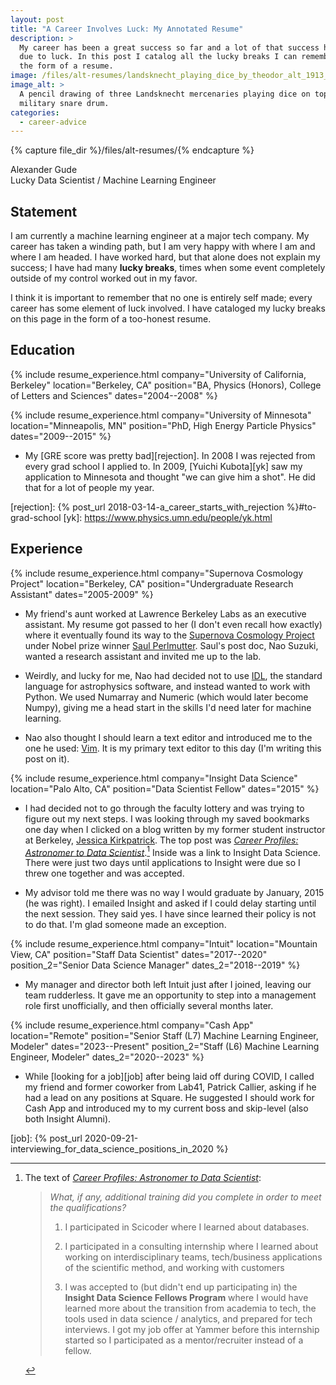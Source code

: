 ```yaml
---
layout: post
title: "A Career Involves Luck: My Annotated Resume"
description: >
  My career has been a great success so far and a lot of that success has been
  due to luck. In this post I catalog all the lucky breaks I can remember in
  the form of a resume.
image: /files/alt-resumes/landsknecht_playing_dice_by_theodor_alt_1913_sg468z.jpg
image_alt: >
  A pencil drawing of three Landsknecht mercenaries playing dice on top of a
  military snare drum.
categories:
  - career-advice
---
```


{% capture file_dir %}/files/alt-resumes/{% endcapture %}

<div class="resume" markdown="1">

<div class="fake-h1">Alexander Gude</div>

<div class="subtitle">Lucky Data Scientist / Machine Learning Engineer</div>

## Statement

I am currently a machine learning engineer at a major tech company. My career
has taken a winding path, but I am very happy with where I am and where I am
headed. I have worked hard, but that alone does not explain my success; I have
had many **lucky breaks**, times when some event completely outside of my
control worked out in my favor.

I think it is important to remember that no one is entirely self made; every
career has some element of luck involved. I have cataloged my lucky breaks on
this page in the form of a too-honest resume.

## Education

{% include resume_experience.html
  company="University of California, Berkeley"
  location="Berkeley, CA"
  position="BA, Physics (Honors), College of Letters and Sciences"
  dates="2004--2008"
%}

{% include resume_experience.html
  company="University of Minnesota"
  location="Minneapolis, MN"
  position="PhD, High Energy Particle Physics"
  dates="2009--2015"
%}

- My [GRE score was pretty bad][rejection]. In 2008 I was rejected from every
  grad school I applied to. In 2009, [Yuichi Kubota][yk] saw my application to
  Minnesota and thought "we can give him a shot". He did that for a lot of
  people my year.

[rejection]: {% post_url 2018-03-14-a_career_starts_with_rejection %}#to-grad-school
[yk]: https://www.physics.umn.edu/people/yk.html

## Experience

{% include resume_experience.html
  company="Supernova Cosmology Project"
  location="Berkeley, CA"
  position="Undergraduate Research Assistant"
  dates="2005-2009"
%}

- My friend's aunt worked at Lawrence Berkeley Labs as an executive assistant.
  My resume got passed to her (I don't even recall how exactly) where it
  eventually found its way to the [Supernova Cosmology Project][scp] under
  Nobel prize winner [Saul Perlmutter][saul]. Saul's post doc, Nao Suzuki,
  wanted a research assistant and invited me up to the lab.

- Weirdly, and lucky for me, Nao had decided not to use [IDL][idl_is_bad], the
  standard language for astrophysics software, and instead wanted to work with
  Python. We used Numarray and Numeric (which would later become Numpy),
  giving me a head start in the skills I'd need later for machine learning.

- Nao also thought I should learn a text editor and introduced me to the one
  he used: [Vim][vim]. It is my primary text editor to this day (I'm writing
  this post on it).

[scp]: https://en.wikipedia.org/wiki/Supernova_Cosmology_Project
[saul]: https://en.wikipedia.org/wiki/Saul_Perlmutter
[idl_is_bad]: https://en.wikipedia.org/wiki/IDL_(programming_language)
[vim]: https://en.wikipedia.org/wiki/Vim_(text_editor)

{% include resume_experience.html
  company="Insight Data Science"
  location="Palo Alto, CA"
  position="Data Scientist Fellow"
  dates="2015"
%}

- I had decided not to go through the faculty lottery and was trying to figure
  out my next steps. I was looking through my saved bookmarks one day when I
  clicked on a blog written by my former student instructor at Berkeley,
  [Jessica Kirkpatrick][jessica]. The top post was [_Career Profiles:
  Astronomer to Data Scientist_][jess_post].[^jk_post] Inside was a link to
  Insight Data Science. There were just two days until applications to Insight
  were due so I threw one together and was accepted.

- My advisor told me there was no way I would graduate by January, 2015 (he
  was right). I emailed Insight and asked if I could delay starting until the
  next session. They said yes. I have since learned their policy is not to do
  that. I'm glad someone made an exception.

[jessica]: https://twitter.com/berkeleyjess
[jess_post]: https://berkeleyjess.blogspot.com/2014/07/career-profiles-astronomer-to-data.html

[^jk_post]: The text of [_Career Profiles: Astronomer to Data Scientist_][jess_post]:

    > _What, if any, additional training did you complete in order to meet the
    > qualifications?_
    >
    > 1) I participated in Scicoder where I learned about databases. 
    > 
    > 2) I participated in a consulting internship where I learned about
    > working on interdisciplinary teams, tech/business applications of the
    > scientific method, and working with customers 
    > 
    > 3) I was accepted to (but didn't end up participating in) the **Insight
    > Data Science Fellows Program** where I would have learned more about the
    > transition from academia to tech, the tools used in data science /
    > analytics, and prepared for tech interviews. I got my job offer at
    > Yammer before this internship started so I participated as a
    > mentor/recruiter instead of a fellow.
    
{% include resume_experience.html
  company="Intuit"
  location="Mountain View, CA"
  position="Staff Data Scientist"
  dates="2017--2020"
  position_2="Senior Data Science Manager"
  dates_2="2018--2019"
%}

- My manager and director both left Intuit just after I joined, leaving our
  team rudderless. It gave me an opportunity to step into a management role
  first unofficially, and then officially several months later.

{% include resume_experience.html
  company="Cash App"
  location="Remote"
  position="Senior Staff (L7) Machine Learning Engineer, Modeler"
  dates="2023--Present"
  position_2="Staff (L6) Machine Learning Engineer, Modeler"
  dates_2="2020--2023"
%}

- While [looking for a job][job] after being laid off during COVID, I called
  my friend and former coworker from Lab41, Patrick Callier, asking if he had
  a lead on any positions at Square. He suggested I should work for Cash App
  and introduced my to my current boss and skip-level (also both Insight
  Alumni). 


[job]: {% post_url 2020-09-21-interviewing_for_data_science_positions_in_2020 %}

</div>
